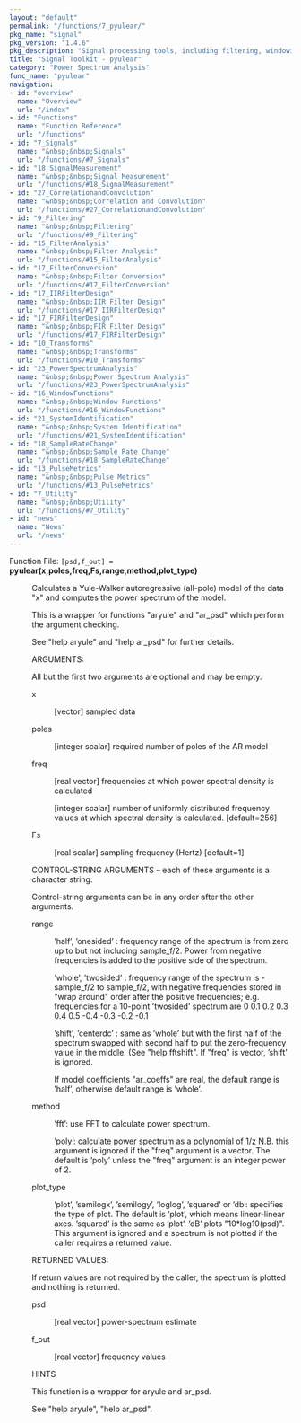 ```yaml
---
layout: "default"
permalink: "/functions/7_pyulear/"
pkg_name: "signal"
pkg_version: "1.4.6"
pkg_description: "Signal processing tools, including filtering, windowing and display functions."
title: "Signal Toolkit - pyulear"
category: "Power Spectrum Analysis"
func_name: "pyulear"
navigation:
- id: "overview"
  name: "Overview"
  url: "/index"
- id: "Functions"
  name: "Function Reference"
  url: "/functions"
- id: "7_Signals"
  name: "&nbsp;&nbsp;Signals"
  url: "/functions/#7_Signals"
- id: "18_SignalMeasurement"
  name: "&nbsp;&nbsp;Signal Measurement"
  url: "/functions/#18_SignalMeasurement"
- id: "27_CorrelationandConvolution"
  name: "&nbsp;&nbsp;Correlation and Convolution"
  url: "/functions/#27_CorrelationandConvolution"
- id: "9_Filtering"
  name: "&nbsp;&nbsp;Filtering"
  url: "/functions/#9_Filtering"
- id: "15_FilterAnalysis"
  name: "&nbsp;&nbsp;Filter Analysis"
  url: "/functions/#15_FilterAnalysis"
- id: "17_FilterConversion"
  name: "&nbsp;&nbsp;Filter Conversion"
  url: "/functions/#17_FilterConversion"
- id: "17_IIRFilterDesign"
  name: "&nbsp;&nbsp;IIR Filter Design"
  url: "/functions/#17_IIRFilterDesign"
- id: "17_FIRFilterDesign"
  name: "&nbsp;&nbsp;FIR Filter Design"
  url: "/functions/#17_FIRFilterDesign"
- id: "10_Transforms"
  name: "&nbsp;&nbsp;Transforms"
  url: "/functions/#10_Transforms"
- id: "23_PowerSpectrumAnalysis"
  name: "&nbsp;&nbsp;Power Spectrum Analysis"
  url: "/functions/#23_PowerSpectrumAnalysis"
- id: "16_WindowFunctions"
  name: "&nbsp;&nbsp;Window Functions"
  url: "/functions/#16_WindowFunctions"
- id: "21_SystemIdentification"
  name: "&nbsp;&nbsp;System Identification"
  url: "/functions/#21_SystemIdentification"
- id: "18_SampleRateChange"
  name: "&nbsp;&nbsp;Sample Rate Change"
  url: "/functions/#18_SampleRateChange"
- id: "13_PulseMetrics"
  name: "&nbsp;&nbsp;Pulse Metrics"
  url: "/functions/#13_PulseMetrics"
- id: "7_Utility"
  name: "&nbsp;&nbsp;Utility"
  url: "/functions/#7_Utility"
- id: "news"
  name: "News"
  url: "/news"
---
```

<dl class="first-deftypefn">
<dt class="deftypefn" id="index-pyulear_0028x_002cpoles_002cfreq_002cFs_002crange_002cmethod_002cplot_005ftype_0029"><span class="category-def">Function File: </span><span><code class="def-type">[psd,f_out] =</code> <strong class="def-name">pyulear(x,poles,freq,Fs,range,method,plot_type)</strong><a class="copiable-link" href="#index-pyulear_0028x_002cpoles_002cfreq_002cFs_002crange_002cmethod_002cplot_005ftype_0029"></a></span></dt>
<dd><p>Calculates a Yule-Walker autoregressive (all-pole) model of the data &quot;x&quot;
 and computes the power spectrum of the model.
</p>
<p>This is a wrapper for functions &quot;aryule&quot; and &quot;ar_psd&quot; which perform the
 argument checking.
</p>
<p>See &quot;help aryule&quot; and &quot;help ar_psd&quot; for further details.
</p>
<p>ARGUMENTS:
</p>
<p>All but the first two arguments are optional and may be empty.
 </p><dl class="table">
<dt>x</dt>
<dd><p>[vector] sampled data
</p>
</dd>
<dt>poles</dt>
<dd><p>[integer scalar] required number of poles of the AR model
</p>
</dd>
<dt>freq</dt>
<dd><p>[real vector] frequencies at which power spectral density
           is calculated
</p>
<p>[integer scalar] number of uniformly distributed frequency
           values at which spectral density is calculated.
           [default=256]
</p>
</dd>
<dt>Fs</dt>
<dd><p>[real scalar] sampling frequency (Hertz) [default=1]
 </p></dd>
</dl>

<p>CONTROL-STRING ARGUMENTS &ndash; each of these arguments is a character string.
</p>
<p>Control-string arguments can be in any order after the other arguments.
</p>
<dl class="table">
<dt>range</dt>
<dd><p>&rsquo;half&rsquo;,  &rsquo;onesided&rsquo; : frequency range of the spectrum is
           from zero up to but not including sample_f/2.  Power
           from negative frequencies is added to the positive
           side of the spectrum.
</p>
<p>&rsquo;whole&rsquo;, &rsquo;twosided&rsquo; : frequency range of the spectrum is
           -sample_f/2 to sample_f/2, with negative frequencies
           stored in &quot;wrap around&quot; order after the positive
           frequencies; e.g. frequencies for a 10-point &rsquo;twosided&rsquo;
           spectrum are 0 0.1 0.2 0.3 0.4 0.5 -0.4 -0.3 -0.2 -0.1
</p>
<p>&rsquo;shift&rsquo;, &rsquo;centerdc&rsquo; : same as &rsquo;whole&rsquo; but with the first half
           of the spectrum swapped with second half to put the
           zero-frequency value in the middle. (See &quot;help
           fftshift&quot;. If &quot;freq&quot; is vector, &rsquo;shift&rsquo; is ignored.
</p>
<p>If model coefficients &quot;ar_coeffs&quot; are real, the default
      range is &rsquo;half&rsquo;, otherwise default range is &rsquo;whole&rsquo;.
</p>
</dd>
<dt>method</dt>
<dd><p>&rsquo;fft&rsquo;:  use FFT to calculate power spectrum.
</p>
<p>&rsquo;poly&rsquo;: calculate power spectrum as a polynomial of 1/z
           N.B. this argument is ignored if the &quot;freq&quot; argument is a
           vector.  The default is &rsquo;poly&rsquo; unless the &quot;freq&quot;
           argument is an integer power of 2.
</p>
</dd>
<dt>plot_type</dt>
<dd><p>&rsquo;plot&rsquo;, &rsquo;semilogx&rsquo;, &rsquo;semilogy&rsquo;, &rsquo;loglog&rsquo;, &rsquo;squared&rsquo; or &rsquo;db&rsquo;:
           specifies the type of plot.  The default is &rsquo;plot&rsquo;, which
           means linear-linear axes. &rsquo;squared&rsquo; is the same as &rsquo;plot&rsquo;.
           &rsquo;dB&rsquo; plots &quot;10*log10(psd)&quot;.  This argument is ignored and a
           spectrum is not plotted if the caller requires a returned
           value.
 </p></dd>
</dl>

<p>RETURNED VALUES:
</p>
<p>If return values are not required by the caller, the spectrum
     is plotted and nothing is returned.
</p>
<dl class="table">
<dt>psd</dt>
<dd><p>[real vector] power-spectrum estimate
   </p></dd>
<dt>f_out</dt>
<dd><p>[real vector] frequency values
 </p></dd>
</dl>

<p>HINTS
</p>
<p>This function is a wrapper for aryule and ar_psd.
</p>
<p>See &quot;help aryule&quot;, &quot;help ar_psd&quot;.
 </p></dd></dl>